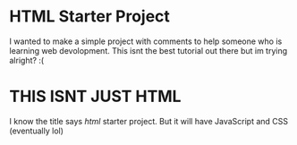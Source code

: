 # HTML Starter Project
I wanted to make a simple project with comments to help someone who is learning web devolopment.
This isnt the best tutorial out there but im trying alright? :(

# THIS ISNT JUST HTML
I know the title says *html* starter project. But it will have JavaScript and CSS (eventually lol)
